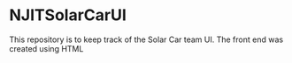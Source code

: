 # NJITSolarCarUI
This repository is to keep track of the Solar Car team UI. The front end was created using  HTML
